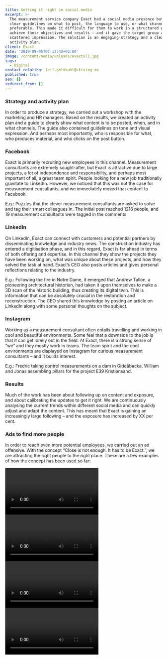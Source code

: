 ```yaml
---
title: Getting it right in social media
excerpt: >-
  The measurement service company Exact had a social media presence but had no
  clear guidelines on what to post, the language to use, or what channels were
  preferable. This made it difficult for them to work in a structured way to
  achieve their objectives and results – and it gave the target group a
  scattered impression. The solution is an engaging strategy and a clear
  activity plan.
client: Exact
date: '2019-09-05T07:13:42+02:00'
image: /content/media/uploads/exactxl1.jpg
tags:
  - Digital
contact_relation: leif.goldkuhl@strateg.se
published: true
seo: {}
redirect_from: []
---
```

### Strategy and activity plan

In order to produce a strategy, we carried out a workshop with the marketing and HR managers. Based on the results, we created an activity plan and a guide to clearly show what content is to be posted, when, and in what channels. The guide also contained guidelines on tone and visual expression. And perhaps most importantly, who is responsible for what, who produces material, and who clicks on the post button. 

### Facebook

Exact is primarily recruiting new employees in this channel. Measurement consultants are extremely sought-after, but Exact is attractive due to large projects, a lot of independence and responsibility, and perhaps most important of all, a great team spirit. People looking for a new job traditionally gravitate to LinkedIn. However, we noticed that this was not the case for measurement consultants, and we immediately moved that content to Facebook. 

E.g.: Puzzles that the clever measurement consultants are asked to solve and tag their smart colleagues in. The initial post reached 1216 people, and 19 measurement consultants were tagged in the comments. 

### LinkedIn

On LinkedIn, Exact can connect with customers and potential partners by disseminating knowledge and industry news. The construction industry has entered a digitisation phase, and in this regard, Exact is far ahead in terms of both offering and expertise. In this channel they show the projects they have been working on, what was unique about these projects, and how they solved the task at hand. Exact’s CEO also posts articles and gives personal reflections relating to the industry. 

E.g.: Following the fire in Notre Dame, it emerged that Andrew Tallon, a pioneering architectural historian, had taken it upon themselves to make a 3D scan of the historic building, thus creating its digital twin. This is information that can be absolutely crucial in the restoration and reconstruction. The CEO shared this knowledge by posting an article on LinkedIn along with some personal thoughts on the subject.  

### Instagram

Working as a measurement consultant often entails travelling and working in cool and beautiful environments. Some feel that a downside to the job is that it can get lonely out in the field. At Exact, there is a strong sense of “we” and they mostly work in teams. The team spirit and the cool environments are displayed on Instagram for curious measurement consultants – and it builds interest.

E.g.: Fredric taking control measurements on a dam in Gideåbacka. William and Jonas assembling pillars for the project E39 Kristiansand.

### Results

Much of the work has been about following up on content and exposure, and about calibrating the updates to get it right. We are continuously analysing the current trends within different social media and can quickly adjust and adapt the content. This has meant that Exact is gaining an increasingly large following – and the exposure has increased by XX per cent. 

### Ads to find more people

In order to reach even more potential employees, we carried out an ad offensive. With the concept “Close is not enough. It has to be Exact.”, we are attracting the right people to the right place. These are a few examples of how the concept has been used so far:

<Column md="6">

<Video src="https://player.vimeo.com/external/357993360.hd.mp4?s=2dfecc5ea287dc83f30031ef7c774107f13058c3&profile_id=174" />

</Column>

<Column md="6">

<Video src="https://player.vimeo.com/external/357993503.hd.mp4?s=78681a96466404cfc8535c4f224ab78424b1ceec&profile_id=174" />

</Column>

<Column md="6">

<Video src="https://player.vimeo.com/external/357993559.hd.mp4?s=d3fb8721b79465862ed91a17004810f0cd6da405&profile_id=174" />

</Column>

<Column md="6">

<Video src="https://player.vimeo.com/external/357993590.sd.mp4?s=05d014e07c44364828ce17753e97a30320ecf72d&profile_id=165" />

</Column>
